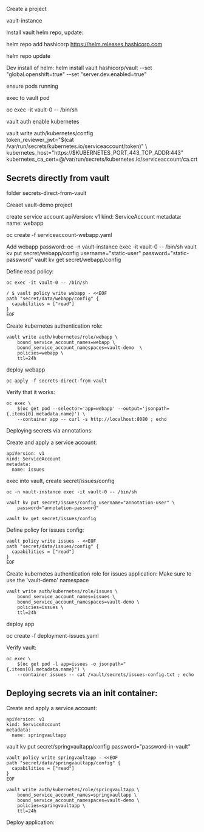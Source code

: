 Create a project 

vault-instance

Install vault helm repo, update: 

helm repo add hashicorp https://helm.releases.hashicorp.com

helm repo update


Dev install of helm: 
helm install vault hashicorp/vault --set "global.openshift=true" --set "server.dev.enabled=true"

ensure pods running

exec to vault pod

oc exec -it vault-0 -- /bin/sh

vault auth enable kubernetes

vault write auth/kubernetes/config \
    token_reviewer_jwt="$(cat /var/run/secrets/kubernetes.io/serviceaccount/token)" \
    kubernetes_host="https://$KUBERNETES_PORT_443_TCP_ADDR:443" \
    kubernetes_ca_cert=@/var/run/secrets/kubernetes.io/serviceaccount/ca.crt

## Secrets directly from vault
folder secrets-direct-from-vault

Creaet vault-demo project

create service account
apiVersion: v1
kind: ServiceAccount
metadata:
  name: webapp

oc create -f serviceaccount-webapp.yaml

Add webapp password: 
oc -n vault-instance exec -it vault-0 -- /bin/sh
vault kv put secret/webapp/config username="static-user" password="static-password"
vault kv get secret/webapp/config

Define read policy: 

`oc exec -it vault-0 -- /bin/sh`
```
/ $ vault policy write webapp - <<EOF
path "secret/data/webapp/config" {
  capabilities = ["read"]
}
EOF
```



Create kubernetes authentication role: 

```
vault write auth/kubernetes/role/webapp \
    bound_service_account_names=webapp \
    bound_service_account_namespaces=vault-demo  \
    policies=webapp \
    ttl=24h
```

deploy webapp 

`oc apply -f secrets-direct-from-vault`

Verify that it works: 

```
oc exec \
    $(oc get pod --selector='app=webapp' --output='jsonpath={.items[0].metadata.name}') \
    --container app -- curl -s http://localhost:8080 ; echo
```


Deploying secrets via annotations: 

Create and apply a service account: 
```
apiVersion: v1
kind: ServiceAccount
metadata:
  name: issues
```

exec into vault, create secret/issues/config 

`oc -n vault-instance exec -it vault-0 -- /bin/sh`

```
vault kv put secret/issues/config username="annotation-user" \
    password="annotation-password"

vault kv get secret/issues/config
```


Define policy for issues config: 

```
vault policy write issues - <<EOF
path "secret/data/issues/config" {
  capabilities = ["read"]
}
EOF
```


Create kubernetes authentication role for issues application: 
Make sure to use the 'vault-demo' namespace

```
vault write auth/kubernetes/role/issues \
    bound_service_account_names=issues \
    bound_service_account_namespaces=vault-demo \
    policies=issues \
    ttl=24h
```

deploy app

oc create -f deployment-issues.yaml

Verify vault: 
```
oc exec \
    $(oc get pod -l app=issues -o jsonpath="{.items[0].metadata.name}") \
    --container issues -- cat /vault/secrets/issues-config.txt ; echo
```


## Deploying secrets via an init container: 

Create and apply a service account: 
```
apiVersion: v1
kind: ServiceAccount
metadata:
  name: springvaultapp
```


vault kv put secret/springvaultapp/config password="password-in-vault"

```
vault policy write springvaultapp - <<EOF
path "secret/data/springvaultapp/config" {
  capabilities = ["read"]
}
EOF
```

```
vault write auth/kubernetes/role/springvaultapp \
    bound_service_account_names=springvaultapp \
    bound_service_account_namespaces=vault-demo \
    policies=springvaultapp \
    ttl=24h
```

Deploy application: 
